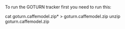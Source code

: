 To run the GOTURN tracker first you need to run this:

cat goturn.caffemodel.zip* > goturn.caffemodel.zip
unzip goturn.caffemodel.zip